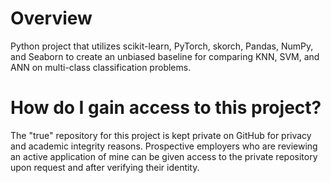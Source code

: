 # Overview
Python project that utilizes scikit-learn, PyTorch, skorch, Pandas, NumPy, and Seaborn to create an unbiased baseline for comparing KNN, SVM, and ANN on multi-class classification problems.

# How do I gain access to this project?
The "true" repository for this project is kept private on GitHub for privacy and academic integrity reasons. Prospective employers who are reviewing an active application of mine can be given access to the private repository upon request and after verifying their identity.

